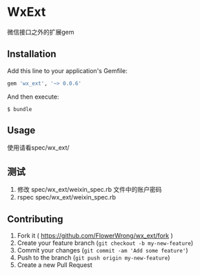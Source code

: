 # WxExt

微信接口之外的扩展gem

## Installation

Add this line to your application's Gemfile:

```ruby
gem 'wx_ext', '~> 0.0.6'
```

And then execute:

    $ bundle

## Usage

使用请看spec/wx_ext/

## 测试

1. 修改 spec/wx_ext/weixin_spec.rb 文件中的账户密码
2. rspec spec/wx_ext/weixin_spec.rb

## Contributing

1. Fork it ( https://github.com/FlowerWrong/wx_ext/fork )
2. Create your feature branch (`git checkout -b my-new-feature`)
3. Commit your changes (`git commit -am 'Add some feature'`)
4. Push to the branch (`git push origin my-new-feature`)
5. Create a new Pull Request
